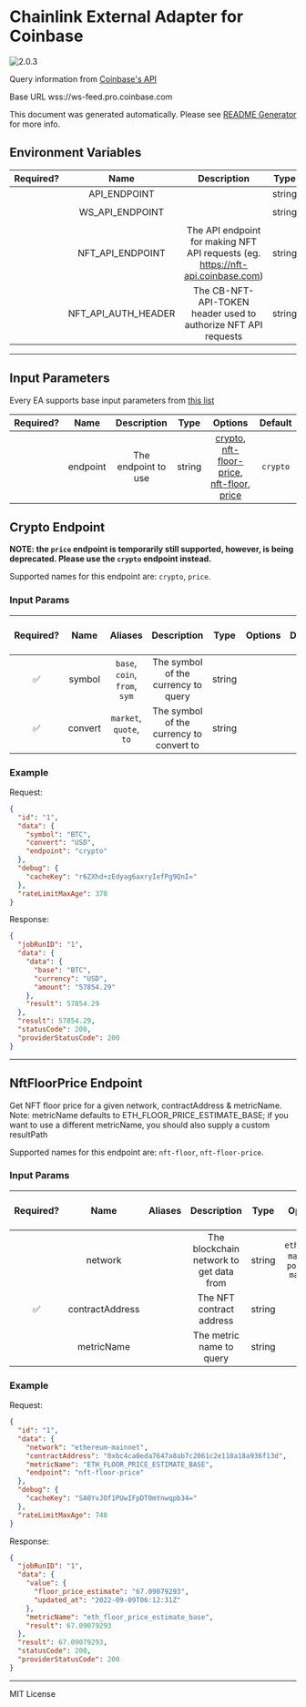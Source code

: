 # Chainlink External Adapter for Coinbase

![2.0.3](https://img.shields.io/github/package-json/v/smartcontractkit/external-adapters-js?filename=packages/sources/coinbase/package.json)

Query information from [Coinbase's API](https://developers.coinbase.com/api/v2)

Base URL wss://ws-feed.pro.coinbase.com

This document was generated automatically. Please see [README Generator](../../scripts#readme-generator) for more info.

## Environment Variables

| Required? |        Name         |                                   Description                                   |  Type  | Options |             Default              |
| :-------: | :-----------------: | :-----------------------------------------------------------------------------: | :----: | :-----: | :------------------------------: |
|           |    API_ENDPOINT     |                                                                                 | string |         |    `https://api.coinbase.com`    |
|           |   WS_API_ENDPOINT   |                                                                                 | string |         | `wss://ws-feed.pro.coinbase.com` |
|           |  NFT_API_ENDPOINT   | The API endpoint for making NFT API requests (eg. https://nft-api.coinbase.com) | string |         |                                  |
|           | NFT_API_AUTH_HEADER |         The CB-NFT-API-TOKEN header used to authorize NFT API requests          | string |         |                                  |

---

## Input Parameters

Every EA supports base input parameters from [this list](../../core/bootstrap#base-input-parameters)

| Required? |   Name   |     Description     |  Type  |                                                                 Options                                                                 | Default  |
| :-------: | :------: | :-----------------: | :----: | :-------------------------------------------------------------------------------------------------------------------------------------: | :------: |
|           | endpoint | The endpoint to use | string | [crypto](#crypto-endpoint), [nft-floor-price](#nftfloorprice-endpoint), [nft-floor](#nftfloorprice-endpoint), [price](#crypto-endpoint) | `crypto` |

## Crypto Endpoint

**NOTE: the `price` endpoint is temporarily still supported, however, is being deprecated. Please use the `crypto` endpoint instead.**

Supported names for this endpoint are: `crypto`, `price`.

### Input Params

| Required? |  Name   |            Aliases            |               Description                |  Type  | Options | Default | Depends On | Not Valid With |
| :-------: | :-----: | :---------------------------: | :--------------------------------------: | :----: | :-----: | :-----: | :--------: | :------------: |
|    ✅     | symbol  | `base`, `coin`, `from`, `sym` |   The symbol of the currency to query    | string |         |         |            |                |
|    ✅     | convert |    `market`, `quote`, `to`    | The symbol of the currency to convert to | string |         |         |            |                |

### Example

Request:

```json
{
  "id": "1",
  "data": {
    "symbol": "BTC",
    "convert": "USD",
    "endpoint": "crypto"
  },
  "debug": {
    "cacheKey": "r6ZXhd+zEdyag6axryIefPg9QnI="
  },
  "rateLimitMaxAge": 370
}
```

Response:

```json
{
  "jobRunID": "1",
  "data": {
    "data": {
      "base": "BTC",
      "currency": "USD",
      "amount": "57854.29"
    },
    "result": 57854.29
  },
  "result": 57854.29,
  "statusCode": 200,
  "providerStatusCode": 200
}
```

---

## NftFloorPrice Endpoint

Get NFT floor price for a given network, contractAddress & metricName. Note: metricName defaults to ETH_FLOOR_PRICE_ESTIMATE_BASE; if you want to use a different metricName, you should also supply a custom resultPath

Supported names for this endpoint are: `nft-floor`, `nft-floor-price`.

### Input Params

| Required? |      Name       | Aliases |               Description               |  Type  |                Options                |             Default             | Depends On | Not Valid With |
| :-------: | :-------------: | :-----: | :-------------------------------------: | :----: | :-----------------------------------: | :-----------------------------: | :--------: | :------------: |
|           |     network     |         | The blockchain network to get data from | string | `ethereum-mainnet`, `polygon-mainnet` |       `ethereum-mainnet`        |            |                |
|    ✅     | contractAddress |         |        The NFT contract address         | string |                                       |                                 |            |                |
|           |   metricName    |         |        The metric name to query         | string |                                       | `ETH_FLOOR_PRICE_ESTIMATE_BASE` |            |                |

### Example

Request:

```json
{
  "id": "1",
  "data": {
    "network": "ethereum-mainnet",
    "contractAddress": "0xbc4ca0eda7647a8ab7c2061c2e118a18a936f13d",
    "metricName": "ETH_FLOOR_PRICE_ESTIMATE_BASE",
    "endpoint": "nft-floor-price"
  },
  "debug": {
    "cacheKey": "SA0YvJOf1PUwIFpDT0mYnwqpb34="
  },
  "rateLimitMaxAge": 740
}
```

Response:

```json
{
  "jobRunID": "1",
  "data": {
    "value": {
      "floor_price_estimate": "67.09079293",
      "updated_at": "2022-09-09T06:12:31Z"
    },
    "metricName": "eth_floor_price_estimate_base",
    "result": 67.09079293
  },
  "result": 67.09079293,
  "statusCode": 200,
  "providerStatusCode": 200
}
```

---

MIT License
